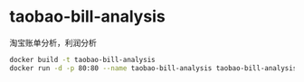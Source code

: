 # taobao-bill-analysis
淘宝账单分析，利润分析


```bash
docker build -t taobao-bill-analysis
docker run -d -p 80:80 --name taobao-bill-analysis taobao-bill-analysis
```

